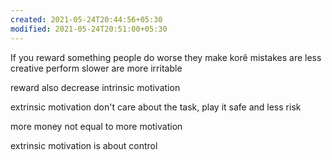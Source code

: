 ```yaml
---
created: 2021-05-24T20:44:56+05:30
modified: 2021-05-24T20:51:00+05:30
---
```


If you reward something people do worse
they make korê mistakes
are less creative
perform slower
are more irritable

reward also decrease intrinsic motivation

extrinsic motivation don't care about the task, play it safe and less risk

more money not equal to more motivation

extrinsic motivation is about control
